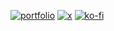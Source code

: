 [![portfolio](https://github.com/Jecta/jecta/assets/68130184/dd0ea770-c8a4-4337-ba6c-788ea6ab3be4)](https://jeremybosma.nl)
[![x](https://github.com/Jecta/jecta/assets/68130184/2c635958-af7e-4f93-a06d-3944e1de0fbd)](https://x.com/jecta2)
[![ko-fi](https://github.com/Jecta/jecta/assets/68130184/87ff540c-ec4e-465b-b7be-d1272531f140)](https://ko-fi.com/Z8Z6J1HO5)

<!-- [learn more @ jecta.me](https://jecta.me) -->
<!-- ![portfolio](jecta.png) -->
<!-- !- 🌱 I’m currently studying software development and self-learning design. -->
<!-- !- 📫 How to reach me: [contacts information](https://jeremybosma.nl/contact). -->

<!-- !- [Learn more about me and what i do on my portfolio!](https://jeremybosma.nl) -->

